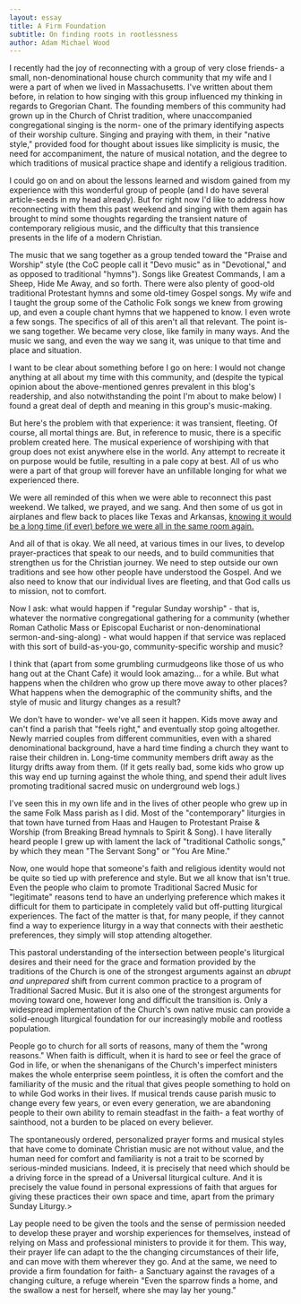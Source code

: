 ```yaml
---
layout: essay
title: A Firm Foundation
subtitle: On finding roots in rootlessness
author: Adam Michael Wood
---
```

I recently had the joy of reconnecting with a group of very close friends- a small, non-denominational house church community that my wife and I were a part of when we lived in Massachusetts. I've written about them before, in relation to how singing with this group influenced my thinking in regards to Gregorian Chant. The founding members of this community had grown up in the Church of Christ tradition, where unaccompanied congregational singing is the norm- one of the primary identifying aspects of their worship culture. Singing and praying with them, in their "native style," provided food for thought about issues like simplicity is music, the need for accompaniment, the nature of musical notation, and the degree to which traditions of musical practice shape and identify a religious tradition.

I could go on and on about the lessons learned and wisdom gained from my experience with this wonderful group of people (and I do have several article-seeds in my head already). But for right now I'd like to address how reconnecting with them this past weekend and singing with them again has brought to mind some thoughts regarding the transient nature of contemporary religious music, and the difficulty that this transience presents in the life of a modern Christian.

The music that we sang together as a group tended toward the "Praise and Worship" style (the CoC people call it "Devo music" as in "Devotional," and as opposed to traditional "hymns"). Songs like Greatest Commands, I am a Sheep, Hide Me Away, and so forth. There were also plenty of good-old traditional Protestant hymns and some old-timey Gospel songs. My wife and I taught the group some of the Catholic Folk songs we knew from growing up, and even a couple chant hymns that we happened to know. I even wrote a few songs. The specifics of all of this aren't all that relevant. The point is- we sang together. We became very close, like family in many ways. And the music we sang, and even the way we sang it, was unique to that time and place and situation.

I want to be clear about something before I go on here: I would not change anything at all about my time with this community, and (despite the typical opinion about the above-mentioned genres prevalent in this blog's readership, and also notwithstanding the point I'm about to make below) I found a great deal of depth and meaning in this group's music-making.

But here's the problem with that experience: it was transient, fleeting. Of course, all mortal things are. But, in reference to music, there is a specific problem created here. The musical experience of worshiping with that group does not exist anywhere else in the world. Any attempt to recreate it on purpose would be futile, resulting in a pale copy at best. All of us who were a part of that group will forever have an unfillable longing for what we experienced there.

We were all reminded of this when we were able to reconnect this past weekend. We talked, we prayed, and we sang. And then some of us got in airplanes and flew back to places like Texas and Arkansas, <a href="https://github.com/adammichaelwood/adam.michael.wood_writing/blob/master/poems/reunion.txt">knowing it would be a long time (if ever) before we were all in the same room again.</a>

And all of that is okay. We all need, at various times in our lives, to develop prayer-practices that speak to our needs, and to build communities that strengthen us for the Christian journey. We need to step outside our own traditions and see how other people have understood the Gospel. And we also need to know that our individual lives are fleeting, and that God calls us to mission, not to comfort.

Now I ask: what would happen if "regular Sunday worship" - that is, whatever the normative congregational gathering for a community (whether Roman Catholic Mass or Episcopal Eucharist or non-denominational sermon-and-sing-along) - what would happen if that service was replaced with this sort of build-as-you-go, community-specific worship and music?

I think that (apart from some grumbling curmudgeons like those of us who hang out at the Chant Cafe) it would look amazing... for a while. But what happens when the children who grow up there move away to other places? What happens when the demographic of the community shifts, and the style of music and liturgy changes as a result?

We don't have to wonder- we've all seen it happen. Kids move away and can't find a parish that "feels right," and eventually stop going altogether. Newly married couples from different communities, even with a shared denominational background, have a hard time finding a church they want to raise their children in. Long-time community members drift away as the liturgy drifts away from them. (If it gets really bad, some kids who grow up this way end up turning against the whole thing, and spend their adult lives promoting traditional sacred music on underground web logs.)

I've seen this in my own life and in the lives of other people who grew up in the same Folk Mass parish as I did. Most of the "contemporary" liturgies in that town have turned from Haas and Haugen to Protestant Praise &amp; Worship (from Breaking Bread hymnals to Spirit &amp; Song). I have literally heard people I grew up with lament the lack of "traditional Catholic songs," by which they mean "The Servant Song" or "You Are Mine."

Now, one would hope that someone's faith and religious identity would not be quite so tied up with preference and style. But we all know that isn't true. Even the people who claim to promote Traditional Sacred Music for "legitimate" reasons tend to have an underlying preference which makes it difficult for them to participate in completely valid but off-putting liturgical experiences. The fact of the matter is that, for many people, if they cannot find a way to experience liturgy in a way that connects with their aesthetic preferences, they simply will stop attending altogether.

This pastoral understanding of the intersection between people's liturgical desires and their need for the grace and formation provided by the traditions of the Church is one of the strongest arguments against an <em>abrupt and unprepared</em> shift from current common practice to a program of Traditional Sacred Music. But it is also one of the strongest arguments for moving toward one, however long and difficult the transition is. Only a widespread implementation of the Church's own native music can provide a solid-enough liturgical foundation for our increasingly mobile and rootless population.

People go to church for all sorts of reasons, many of them the "wrong reasons." When faith is difficult, when it is hard to see or feel the grace of God in life, or when the shenanigans of the Church's imperfect ministers makes the whole enterprise seem pointless, it is often the comfort and the familiarity of the music and the ritual that gives people something to hold on to while God works in their lives. If musical trends cause parish music to change every few years, or even every generation, we are abandoning people to their own ability to remain steadfast in the faith- a feat worthy of sainthood, not a burden to be placed on every believer.

The spontaneously ordered, personalized prayer forms and musical styles that have come to dominate Christian music are not without value, and the human need for comfort and familiarity is not a trait to be scorned by serious-minded musicians. Indeed, it is precisely that need which should be a driving force in the spread of a Universal liturgical culture. And it is precisely the value found in personal expressions of faith that argues for giving these practices their own space and time, apart from the primary Sunday Liturgy.>

Lay people need to be given the tools and the sense of permission needed to develop these prayer and worship experiences for themselves, instead of relying on Mass and professional ministers to provide it for them. This way, their prayer life can adapt to the the changing circumstances of their life, and can move with them wherever they go. And at the same, we need to provide a firm foundation for faith- a Sanctuary against the ravages of a changing culture, a refuge wherein "Even the sparrow finds a home, and the swallow a nest for herself, where she may lay her young."